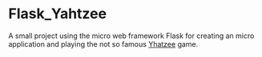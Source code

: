# Flask_Yahtzee
A small project using the micro web framework Flask for creating an micro application and playing the not so famous [Yhatzee](https://en.wikipedia.org/wiki/Yahtzee) game.
